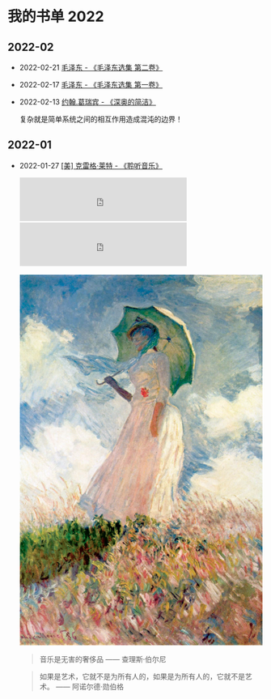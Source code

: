 # 我的书单 2022

[annotation]: [id] (e4453e06-caa7-43d1-badb-3e70b8c76490)
[annotation]: [status] (public)
[annotation]: [create_time] (2022-01-27 22:57:53)
[annotation]: [category] (读书笔记)
[annotation]: [tags] ()
[annotation]: [comments] (true)
[annotation]: [url] (http://blog.ccyg.studio/article/e4453e06-caa7-43d1-badb-3e70b8c76490)

## 2022-02

- 2022-02-21 [毛泽东 - 《毛泽东选集 第二卷》](https://book.douban.com/subject/1125026/)

- 2022-02-17 [毛泽东 - 《毛泽东选集 第一卷》](https://book.douban.com/subject/1139360/)

- 2022-02-13 [约翰.葛瑞宾 - 《深奥的简洁》](https://book.douban.com/subject/3370214/)

    复杂就是简单系统之间的相互作用造成混沌的边界！

## 2022-01

- 2022-01-27 [[美] 克雷格·莱特 - 《聆听音乐》](https://book.douban.com/subject/10590165/)

    <iframe class='row' frameborder="no" border="0" marginwidth="0" marginheight="0" width=330 height=86 src="https://music.163.com/outchain/player?type=2&id=22341167&height=66"></iframe>

    <iframe class='row' frameborder="no" border="0" marginwidth="0" marginheight="0" width=330 height=86 src="https://music.163.com/outchain/player?type=2&id=1400389599&height=66"></iframe>

    ![图 {index}. 莫奈 - 带伞的女人](./images/Lady%20with%20an%20umbrella%20by%20Claude%20Monet.jpg)

    > 音乐是无害的奢侈品 —— 查理斯·伯尔尼


    > 如果是艺术，它就不是为所有人的，如果是为所有人的，它就不是艺术。 —— 阿诺尔德·勋伯格


